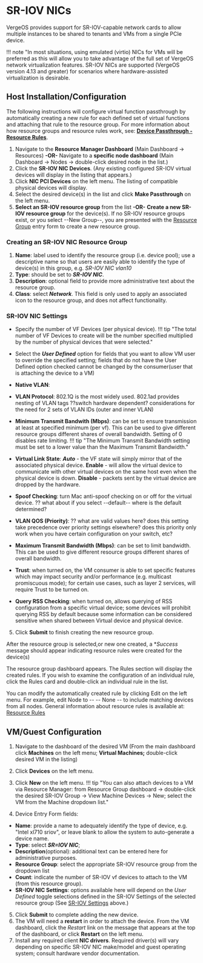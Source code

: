 # SR-IOV NICs

VergeOS provides support for SR-IOV-capable network cards to allow multiple instances to be shared to tenants and VMs from a single PCIe device.

!!! note "In most situations, using emulated (virtio) NICs for VMs will be preferred as this will allow you to take advantage of the full set of VergeOS network virtualization features.  SR-IOV NICs are supported (VergeOS version 4.13 and greater) for scenarios where hardware-assisted virtualization is desirable.

## Host Installation/Configuration

The following instructions will configure virtual function passthrough by automatically creating a new rule for each defined set of virtual functions and attaching that rule to the resource group. For more information about how resource groups and resource rules work, see: [**Device Passthrough - Resource Rules**](/product-guide/devpass-overview#resource-rules).
<!-- later possibly add a link to instructions for manually creating a resource group rule?. -->

1. Navigate to the **Resource Manager Dashboard** (Main Dashboard -> Resources)
**-OR-**
Navigate to a **specific node dashboard** (Main Dashboard -> Nodes -> double-click desired node in the list.)
2. Click the **SR-IOV NIC Devices**. (Any existing configured SR-IOV virtual devices will display in the listing that appears.)
3. Click **NIC PCI Devices** on the left menu.  The listing of compatible physical devices will display.
4. Select the desired device(s) in the list and click **Make Passthrough** on the left menu.
5. **Select an SR-IOV resource group** from the list **-OR-**  **Create a new SR-IOV resource group** for the device(s).
If no SR-IOV resource groups exist, or you select --New Group--, you are presented with the [Resource Group](/product-guide/devpass-overview#resourcegroups) entry form to create a new resource group.

### Creating an SR-IOV NIC Resource Group

1. **Name**: label used to identify the resource group (i.e. device pool); use a descriptive name so that users are easily able to identify the type of device(s) in this group, e.g. *SR-IOV NIC vlan10*
2. **Type**: should be set to ***SR-IOV NIC***.
3. **Description**: optional field to provide more administrative text about the resource group.
4. **Class**: select ***Network***. This field is only used to apply an associated icon to the resource group, and does not affect functionality.

### SR-IOV NIC Settings

* Specify the number of VF Devices (per physical device).
!!! tip "The total number of VF Devices to create will be the number specified multiplied by the number of physical devices that were selected."  
* Select the ***User Defined*** option for fields that you want to allow VM user to override the specified setting; fields that do not have the User Defined option checked cannot be changed by the consumer(user that is attaching the device to a VM)  
* **Native VLAN**:
* **VLAN Protocol**: 802.1Q is the most widely used. 802.1ad provides nesting of VLAN tags ??switch hardware dependent? considerations for the need for 2 sets of VLAN IDs (outer and inner VLAN)
* **Minimum Transmit Bandwith (Mbps)**: can be set to ensure transmission at least at specified minimum (per vf).  This can be used to give different resource groups different shares of overall bandwidth. Setting of 0 disables rate limiting. 
!!! tip "The Minimum Transmit Bandwidth setting must be set to a lower value than the Maximum Transmit Bandwidth."

* **Virtual Link State**:
  ***Auto*** - the VF state will simply mirror that of the associated physical device.
  **Enable** - will allow the virtual device to communicate with other virtual devices on the same host even when the physical device is down. 
  **Disable** - packets sent by the virtual device are dropped by the hardware.
* **Spoof Checking**: turn Mac anti-spoof checking on or off for the virtual device.  ?? what about if you select --default-- where is the default determined?
* **VLAN QOS (Priority)**: ?? what are valid values here?  does this setting take precedence over priority settings elsewhere?  does this priority only work when you have certain configuration on your switch, etc?
* **Maximum Transmit Bandwidth (Mbps)**: can be set to limit bandwidth.  This can be used to give different resource groups different shares of overall bandwidth.
* **Trust**: when turned on, the VM consumer is able to set specific features which may impact security and/or performance (e.g. multicast promiscuous mode); for certain use cases, such as layer 2 services, will require Trust to be turned on.
* **Query RSS Checking**: when turned on, allows querying of RSS configuration from a specific virtual device; some devices will prohibit querying RSS by default because some information can be considered sensitive when shared between Virtual device and physical device.
  
5. Click **Submit** to finish creating the new resource group.

After the resource group is selected,or new one created, a **Success* message should appear indicating resource rules were created for the device(s)

The resource group dashboard appears.  The Rules section will display the created rules. If you wish to examine the configuration of an individual rule, click the Rules card and double-click an individual rule in the list.

You can modify the automatically created rule by clicking Edit on the left menu.
For example, edit Node to -- -- None -- to include matching devices from all nodes.
General information about resource rules is available at: [Resource Rules](/product-guide/devpass-overview#resourcerules)

## VM/Guest Configuration

1. Navigate to the dashboard of the desired VM (From the main dashboard click **Machines** on the left menu; **Virtual Machines;** double-click desired VM in the listing)
2. Click **Devices** on the left menu.
3. Click **New** on the left menu.
!!! tip "You can also attach devices to a VM via Resource Manager: from Resource Group dashboard -> double-click the desired SR-IOV Group -> View Machine Devices -> New; select the VM from the Machine dropdown list."

1. Device Entry Form fields:

* **Name**: provide a name to adequately identify the type of device, e.g. "Intel xl710 sriov", or leave blank to allow the system to auto-generate a device name.
* **Type**: select ***SR=IOV NIC***;
* **Description**(optional): additional text can be entered here for administrative purposes.
* **Resource Group**: select the appropriate SR-IOV resource group from the dropdown list
* **Count**: indicate the number of SR-IOV vf devices to attach to the VM (from this resource group).
* **SR-IOV NIC Settings**: options available here will depend on the *User Defined* toggle selections defined in the SR-IOV Settings of the selected resource group (See [SR-IOV Settings](sr-iov-nic-settings) above.)
  
5. Click **Submit** to complete adding the new device.
6. The VM will need a **restart** in order to attach the device. From the VM dashboard, click the *Restart* link on the message that appears at the top of the dashboard, or click **Restart** on the left menu.
7. Install any required client **NIC drivers**. Required driver(s) will vary depending on specific SR-IOV NIC make/model and guest operating system; consult hardware vendor documentation.

